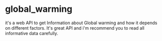 # global_warming

it's a web API to get Information about Global warming and how it depends on different factors. It's great API and i'm recommend you to read all informative data carefully.
